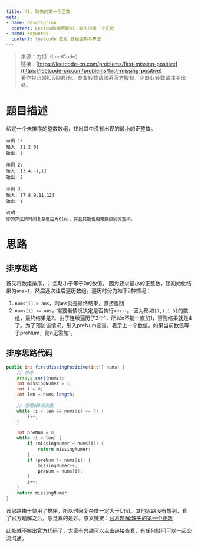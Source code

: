 ```yaml
---
title: 41. 缺失的第一个正数
meta:
- name: description 
  content: Leetcode编程题41：缺失的第一个正数
- name: keywords
  content: leetcode 数组 数据结构与算法
---
```


> 来源：力扣（LeetCode）  
链接：[https://leetcode-cn.com/problems/first-missing-positive](https://leetcode-cn.com/problems/first-missing-positive)  
著作权归领扣网络所有。商业转载请联系官方授权，非商业转载请注明出处。

# 题目描述
给定一个未排序的整数数组，找出其中没有出现的最小的正整数。
```
示例 1:
输入: [1,2,0]
输出: 3

示例 2:
输入: [3,4,-1,1]
输出: 2

示例 3:
输入: [7,8,9,11,12]
输出: 1

说明:
你的算法的时间复杂度应为O(n)，并且只能使用常数级别的空间。
```
# 思路

## 排序思路
首先将数组排序，并忽略小于等于0的数值。 因为要求最小的正整数，锁初始化结果为`ans=1`，然后逐次往后遍历数组。遍历时分为如下2种情况：
1. `nums[i] > ans`，则`ans`就是最终结果，直接返回
2. `nums[i] <= ans`，需要看情况决定是否执行`ans++`。 因为形如`[1,1,1,3]`的数组，最终结果是2。由于连续遍历了3个1，所以n不能一直加1，否则结果就是4了。为了预防该情况，引入preNum变量，表示上一个数值，如果当前数值等于preNum，则n无需加1。

## 排序思路代码
```java
public int firstMissingPositive(int[] nums) {
    // 排序
    Arrays.sort(nums);
    int missingNumer = 1;
    int i = 0;
    int len = nums.length;
    
    // 忽略掉0和负数
    while (i < len && nums[i] <= 0) {
        i++;
    }

    int preNum = 0;
    while (i < len) {
        if (missingNumer < nums[i]) {
            return missingNumer;
        }
        if (preNum != nums[i]) {
            missingNumer++;
            preNum = nums[i];
        }
        i++;
    }
    return missingNumer;
}
```
该思路由于使用了排序，所以时间复杂度一定大于$O(n)$。其他思路没有想到，看了官方题解之后，感觉真的是妙。原文链接：[官方题解:缺失的第一个正数](https://leetcode-cn.com/problems/first-missing-positive/solution/que-shi-de-di-yi-ge-zheng-shu-by-leetcode/)

此处就不搬出官方代码了，大家有兴趣可以点击链接查看，有任何疑问可以一起交流沟通。

